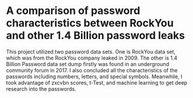 # A comparison of password characteristics between RockYou and other 1.4 Billion password leaks
This project utilized two password data sets. One is RockYou data set, which was from the RockYou company leaked in 2009. The other is 1.4 Billion Password data set dump firstly was found in an underground community forum in 2017. I also concluded all the characteristics of the passwords including numbers, letters, and special symbols. Meanwhile, I took advantage of zxcvbn scores, t-Test, and machine learning to get deep research into the passwords.

